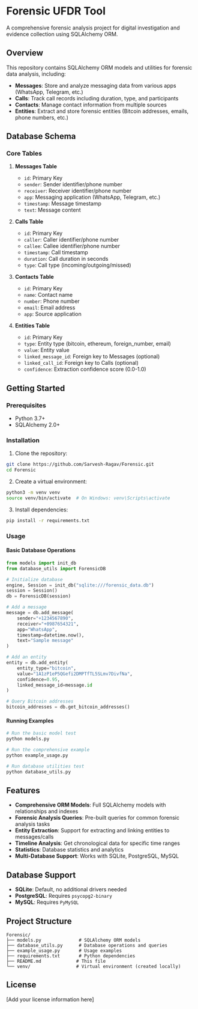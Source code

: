 # Forensic UFDR Tool

A comprehensive forensic analysis project for digital investigation and evidence collection using SQLAlchemy ORM.

## Overview

This repository contains SQLAlchemy ORM models and utilities for forensic data analysis, including:

- **Messages**: Store and analyze messaging data from various apps (WhatsApp, Telegram, etc.)
- **Calls**: Track call records including duration, type, and participants
- **Contacts**: Manage contact information from multiple sources
- **Entities**: Extract and store forensic entities (Bitcoin addresses, emails, phone numbers, etc.)

## Database Schema

### Core Tables

1. **Messages Table**

   - `id`: Primary Key
   - `sender`: Sender identifier/phone number
   - `receiver`: Receiver identifier/phone number
   - `app`: Messaging application (WhatsApp, Telegram, etc.)
   - `timestamp`: Message timestamp
   - `text`: Message content

2. **Calls Table**

   - `id`: Primary Key
   - `caller`: Caller identifier/phone number
   - `callee`: Callee identifier/phone number
   - `timestamp`: Call timestamp
   - `duration`: Call duration in seconds
   - `type`: Call type (incoming/outgoing/missed)

3. **Contacts Table**

   - `id`: Primary Key
   - `name`: Contact name
   - `number`: Phone number
   - `email`: Email address
   - `app`: Source application

4. **Entities Table**
   - `id`: Primary Key
   - `type`: Entity type (bitcoin, ethereum, foreign_number, email)
   - `value`: Entity value
   - `linked_message_id`: Foreign key to Messages (optional)
   - `linked_call_id`: Foreign key to Calls (optional)
   - `confidence`: Extraction confidence score (0.0-1.0)

## Getting Started

### Prerequisites

- Python 3.7+
- SQLAlchemy 2.0+

### Installation

1. Clone the repository:

```bash
git clone https://github.com/Sarvesh-Ragav/Forensic.git
cd Forensic
```

2. Create a virtual environment:

```bash
python3 -m venv venv
source venv/bin/activate  # On Windows: venv\Scripts\activate
```

3. Install dependencies:

```bash
pip install -r requirements.txt
```

### Usage

#### Basic Database Operations

```python
from models import init_db
from database_utils import ForensicDB

# Initialize database
engine, Session = init_db("sqlite:///forensic_data.db")
session = Session()
db = ForensicDB(session)

# Add a message
message = db.add_message(
    sender="+1234567890",
    receiver="+0987654321",
    app="WhatsApp",
    timestamp=datetime.now(),
    text="Sample message"
)

# Add an entity
entity = db.add_entity(
    entity_type="bitcoin",
    value="1A1zP1eP5QGefi2DMPTfTL5SLmv7DivfNa",
    confidence=0.95,
    linked_message_id=message.id
)

# Query Bitcoin addresses
bitcoin_addresses = db.get_bitcoin_addresses()
```

#### Running Examples

```bash
# Run the basic model test
python models.py

# Run the comprehensive example
python example_usage.py

# Run database utilities test
python database_utils.py
```

## Features

- **Comprehensive ORM Models**: Full SQLAlchemy models with relationships and indexes
- **Forensic Analysis Queries**: Pre-built queries for common forensic analysis tasks
- **Entity Extraction**: Support for extracting and linking entities to messages/calls
- **Timeline Analysis**: Get chronological data for specific time ranges
- **Statistics**: Database statistics and analytics
- **Multi-Database Support**: Works with SQLite, PostgreSQL, MySQL

## Database Support

- **SQLite**: Default, no additional drivers needed
- **PostgreSQL**: Requires `psycopg2-binary`
- **MySQL**: Requires `PyMySQL`

## Project Structure

```
Forensic/
├── models.py              # SQLAlchemy ORM models
├── database_utils.py      # Database operations and queries
├── example_usage.py       # Usage examples
├── requirements.txt       # Python dependencies
├── README.md             # This file
└── venv/                 # Virtual environment (created locally)
```

## License

[Add your license information here]
